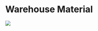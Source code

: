 # Warehouse Material
<img src="https://firebasestorage.googleapis.com/v0/b/hinh-6eaf7.appspot.com/o/waawaaw.png?alt=media&token=4850bad8-aec3-4154-934d-b9a6b3b8e76b">

